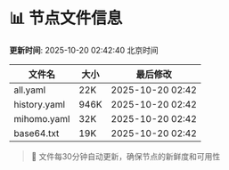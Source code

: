 # 📊 节点文件信息

**更新时间**: 2025-10-20 02:42:40 北京时间

| 文件名 | 大小 | 最后修改 |
|--------|------|----------|
| all.yaml | 22K | 2025-10-20 02:42 |
| history.yaml | 946K | 2025-10-20 02:42 |
| mihomo.yaml | 32K | 2025-10-20 02:42 |
| base64.txt | 19K | 2025-10-20 02:42 |

> 🔄 文件每30分钟自动更新，确保节点的新鲜度和可用性
